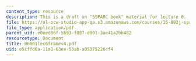 ```yaml
---
content_type: resource
description: This is a draft on "SSPARC book" material for lecture 6.
file: https://ol-ocw-studio-app-qa.s3.amazonaws.com/courses/16-892j-space-system-architecture-and-design-fall-2004/e5cffd6a11a063ee53aba05375226cf4_06001lec6framev4.pdf
file_type: application/pdf
parent_uid: e0eed86f-5693-f887-d901-3ae41a2bb482
resourcetype: Document
title: 06001lec6framev4.pdf
uid: e5cffd6a-11a0-63ee-53ab-a05375226cf4
---
```

